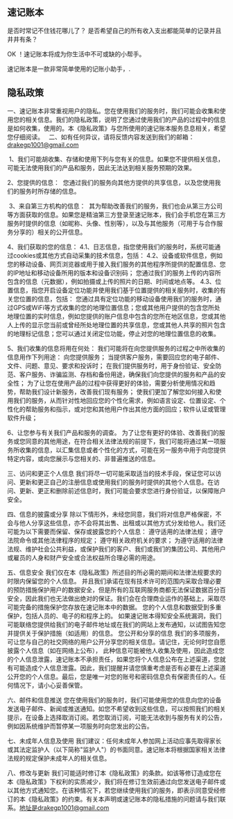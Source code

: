 ## 速记账本

是否时常记不住钱花哪儿了？
是否希望自己的所有收入支出都能简单的记录并且井井有条？

OK ！速记账本将成为你生活中不可或缺的小帮手。

速记账本是一款非常简单使用的记账小助手，.

## 隐私政策

  一、速记账本非常重视用户的隐私。您在使用我们的服务时，我们可能会收集和使用您的相关信息。我们的隐私政策，说明了您通过使用我们的产品的过程中的信息是如何收集，使用的。本《隐私政策》与您所使用的速记账本服务息息相关，希望您仔细阅读。
  
  二、如有任何异议，请将反馈内容发送到我们的邮箱：drakegp1001@gmail.com
  
  1、我们可能胡收集、存储和使用下列与您有关的信息。如果您不提供相关信息，可能无法使用我们的产品和服务，因此无法达到相关服务预期的效果。
  
  2、您提供的信息：
  您通过我们的服务向其他方提供的共享信息，以及您使用我们的服务时所存储的信息。
  
  3、来自第三方机构的信息：
  其为帮助改善我们的服务，我们也会从第三方公司等方面获取的信息。如果您是精油第三方登录至速记账本，我们会手机您在第三方服务时提供的信息（如昵称、头像、性别等），以及与其他服务（可用于与合作服务分享的）相关的公开信息。
  
  4、我们获取的您的信息：
  4.1、日志信息，指您使用我们的服务时，系统可能通过cookies或其他方式自动采集的技术信息，包括：
  4.2、设备或软件信息，例如您的移动设备、网页浏览器或用于接入我们服务的其他程序所提供的配置信息、您的IP地址和移动设备所用的版本和设备识别码；
      您通过我们的服务上传的内容所包含的信息（元数据），例如拍摄或上传的照片的日期、时间或地点等。
  4.3、位置信息，指您开启设备定位功能并使用我们基于位置提供的相关服务时，收集的有关您位置的信息，包括：
      您通过具有定位功能的移动设备使用我们的服务时，通过GPS或WiFi等方式收集的您的地理位置信息；您或其他用户提供的包含您所处地理位置的实时信息，例如您提供的账户信息中包含的您所在地区信息，您或其他人上传的显示您当前或曾经所处地理位置的共享信息，您或其他人共享的照片包含的地理标记信息；您可以通过关闭定位功能，停止对您的地理位置信息的收集。
  
  5、我们收集的信息将用在何处：
  我们可能将在向您提供服务的过程之中所收集的信息用作下列用途：
向您提供服务；
  当提供客户服务，需要回应您的电子邮件、文件、问题、意见、要求和投诉时；
  在我们提供服务时，用于身份验证、安全防范、客户服务、诈骗监测、存档和备份用途，确保我们向您提供的服务和产品的安全性；
  为了让您在使用产品的过程中获得更好的体验，需要分析使用情况和趋势，帮助我们设计新服务，改善我们现有服务；
  使我们更加了解您如何接入和使用我们的服务，从而针对性地回应您的个性化需求，例如语言设定、位置设定、个性化的帮助服务和指示，或对您和其他用户作出其他方面的回应；软件认证或管理软件升级；
  
  6、让您参与有关我们产品和服务的调查。
  为了让您有更好的体验、改善我们的服务或您同意的其他用途，在符合相关法律法规的前提下，我们可能将通过某一项服务所收集的信息，以汇集信息或者个性化的方式，可能在另一服务中用于向您提供特定内容，或向您展示与您相关的、非普遍推送的信息。

三、访问和更正个人信息
  我们将尽一切可能采取适当的技术手段，保证您可以访问、更新和更正自己的注册信息或使用我们的服务时提供的其他个人信息。在访问、更新、更正和删除前述信息时，我们可能会要求您进行身份验证，以保障账户安全。
  
四、信息的披露或分享
  除以下情形外，未经您同意，我们将对信息严格保密，不会与他人分享这些信息，亦不会将其出售、出租或以其他方式分发给他人。我们还可能为以下需要而保留、保存或披露您的个人信息：
  遵守适用的法律法规；
  遵守法院命令或其他法律程序的规定；
  遵守相关政府机关的要求；
  为遵守适用的法律法规、维护社会公共利益，或保护我们的客户、我们或我们的集团公司、其他用户或雇员的人身和财产安全或合法权益所合理必需的用途。
  
五、信息安全
  我们仅在本《隐私政策》所述目的所必需的期间和法律法规要求的时限内保留您的个人信息。
  并且我们承诺在现有技术许可的范围内采取合理必要的预防措施保护用户的数据安全，但是所有的互联网服务商都无法保证数据百分百安全，因此我们也无法做出绝对的保证。我们会在合理商业运作的基础上，采取尽可能完备的措施保护您存放在速记账本中的数据。 您的个人信息和数据受到多重保护，包括人员的、电子的和程序上的。
  如果速记账本得知安全系统漏洞，我们可能联络您提供给我们的电子邮件地址或在我们的网站上发布通知，以试图告知您并提供关于保护措施（如适用）的信息。 您公开和分享的信息
  我们的多项服务，可让您与自己的社交网络的用户公开分享您的相关信息。请记住，无论何时您自愿披露个人信息（如在网络上公布）， 此种信息可能被他人收集及使用，因此造成您的个人信息泄露，速记账本不承担责任，如果您将个人信息公布在上述渠道，您就有可能造成个人信息泄露。因此，我们提醒并请您慎重考虑是否有必要在上述渠道公开您的个人信息。最后，您是唯一对您的账号和密码信息负有保密责任的人。任何情况下，请小心妥善保管。
  
六、邮件和信息推送
  您在使用我们的服务时，我们可能使用您的信息向您的设备发送电子邮件、新闻或推送通知。如您不希望收到这些信息，可以按照我们的相关提示，在设备上选择取消订阅。若您取消订阅，可能无法收到与服务有关的公告，例如因系统维护而暂停某一项服务时向您发出的公告。
  
七、未成年人信息及使用
  我们建议：任何未成年人参加网上活动应事先取得家长或其法定监护人（以下简称"监护人"）的书面同意。速记账本将根据国家相关法律法规的规定保护未成年人的相关信息。
  
八、修改与更新
  我们可能适时修订本《隐私政策》的条款。如该等修订造成您在本《隐私政策》下权利的实质减少，我们将在修订生效前通过向您发送电子邮件或以其他方式通知您。在该种情况下，若您继续使用我们的服务，即表示同意受经修订的本《隐私政策》的约束。有关本声明或速记账本的隐私措施的问题请与我们联系。地址是drakegp1001@gmail.com
